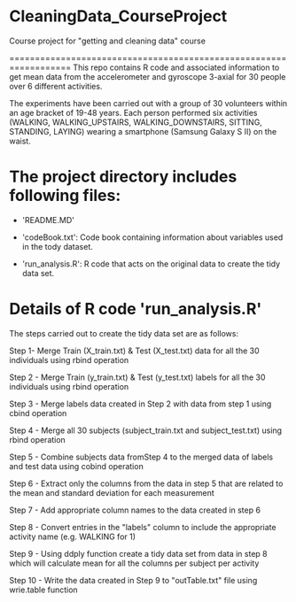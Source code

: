# CleaningData_CourseProject
Course project for "getting and cleaning data" course

==================================================================
This repo contains R code and associated information to get mean data 
from the accelerometer and gyroscope 3-axial for 30 people over 
6 different activities.

The experiments have been carried out with a group of 30 volunteers 
within an age bracket of 19-48 years. Each person performed six 
activities (WALKING, WALKING_UPSTAIRS, WALKING_DOWNSTAIRS, SITTING, 
STANDING, LAYING) wearing a smartphone (Samsung Galaxy S II) on the waist.

The project directory includes  following files:
=========================================

- 'README.MD' 

- 'codeBook.txt': Code book containing information about variables used in the tody dataset.

- 'run_analysis.R': R code that acts on the original data to create the tidy data set.

Details of R code 'run_analysis.R'
=========================================
The steps carried out to create the tidy data set are as follows:

Step 1- Merge Train (X_train.txt) & Test (X_test.txt) data for all the 30 individuals using rbind operation

Step 2 - Merge Train (y_train.txt) & Test (y_test.txt) labels for all the 30 individuals using rbind operation

Step 3 - Merge labels data created in Step 2 with data from step 1 using cbind operation

Step 4 - Merge all 30 subjects (subject_train.txt and subject_test.txt) using rbind operation

Step 5 - Combine subjects data fromStep 4 to the merged data of labels and test data using cobind operation

Step 6 - Extract only the columns from the data in step 5 that are related to the mean and standard deviation for each measurement

Step 7 - Add appropriate column names to the data created in step 6

Step 8 - Convert entries in the "labels" column to include the appropriate activity name (e.g. WALKING for 1)

Step 9 - Using ddply function create a tidy data set from data in step 8 which will calculate mean for all the columns per subject per activity

Step 10 - Write the data created in Step 9 to "outTable.txt" file using wrie.table function